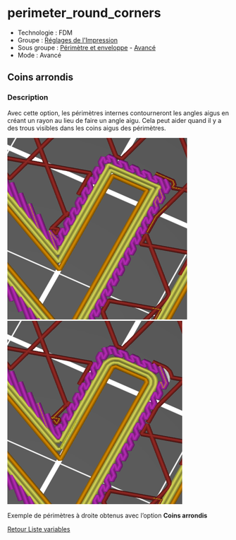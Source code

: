 # perimeter_round_corners

* Technologie : FDM
* Groupe : [Réglages de l'Impression](../print_settings/print_settings.md)
* Sous groupe : [Périmètre et enveloppe](../print_settings/print_settings.md#périmètre-et-enveloppe) - [Avancé](../print_settings/print_settings.md#avancé)
* Mode : Avancé

## Coins arrondis

### Description

Avec cette option, les périmètres internes contourneront les angles aigus en créant un rayon au lieu de faire un angle aigu. Cela peut aider quand il y a des trous visibles dans les coins aigus des périmètres.

![Image : Exemple de périmètres sans l'option](./images/perimeter_round_corners/029.png) ![Image : Exemple de périmètres à droite obtenus avec l’option **Coins arrondis**](./images/perimeter_round_corners/030.png)

 Exemple de périmètres à droite obtenus avec l’option **Coins arrondis**

[Retour Liste variables](variable_list.md)